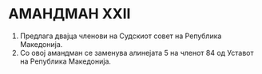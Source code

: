 # АМАНДМАН XXII

1. Предлага двајца членови на Судскиот совет на Република Македонија.
2. Со овој амандман се заменува алинејата 5 на членот 84 од Уставот на Република Македонија.
